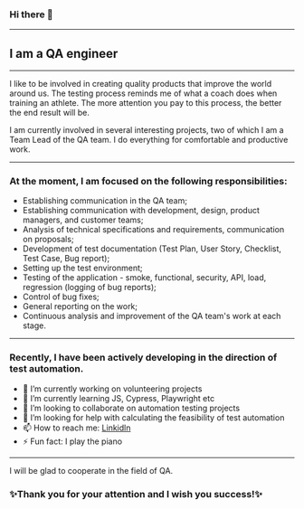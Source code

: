 ### Hi there 👋
________
## I am a QA engineer
___
I like to be involved in creating quality products that improve the world around us. The testing process reminds me of what a coach does when training an athlete. The more attention you pay to this process, the better the end result will be.

I am currently involved in several interesting projects, two of which I am a Team Lead of the QA team. I do everything for comfortable and productive work.
___
### At the moment, I am focused on the following responsibilities:
- Establishing communication in the QA team;
- Establishing communication with development, design, product managers, and customer teams;
- Analysis of technical specifications and requirements, communication on proposals;
- Development of test documentation (Test Plan, User Story, Checklist, Test Case, Bug report);
- Setting up the test environment;
- Testing of the application - smoke, functional, security, API, load, regression (logging of bug reports);
- Control of bug fixes;
- General reporting on the work;
- Continuous analysis and improvement of the QA team's work at each stage.
___
### Recently, I have been actively developing in the direction of test automation. 
- 🔭 I’m currently working on volunteering projects
- 🌱 I’m currently learning JS, Cypress, Playwright etc
- 👯 I’m looking to collaborate on automation testing projects
- 🤔 I’m looking for help with calculating the feasibility of test automation
- 📫 How to reach me: [Linkidln](https://www.linkedin.com/in/serhiiqaengineer/)
- ⚡ Fun fact: I play the piano
___
I will be glad to cooperate in the field of QA.
### ✨Thank you for your attention and I wish you success!✨
